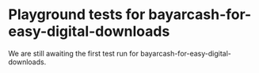 # Playground tests for bayarcash-for-easy-digital-downloads
We are still awaiting the first test run for bayarcash-for-easy-digital-downloads.
